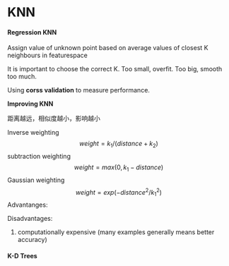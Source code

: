 # KNN

#### Regression KNN

Assign value of unknown point based on average values of closest K neighbours in featurespace

It is important to choose the correct K. Too small, overfit. Too big, smooth too much. 

Using **corss validation** to measure performance. 

**Improving KNN**

距离越远，相似度越小，影响越小

Inverse weighting
$$
weight = k_1/(distance + k_2)
$$
subtraction weighting
$$
weight = max(0,k_1-distance)
$$
Gaussian weighting
$$
weight = exp(-distance^2/k_1^2)
$$
Advantanges:

Disadvantages:

1. computationally expensive (many examples generally means better accuracy)

#### K-D Trees
